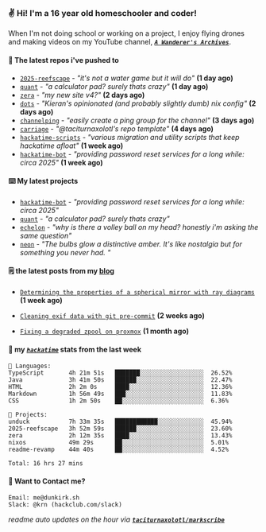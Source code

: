 ### ✌️ Hi! I'm a 16 year old homeschooler and coder!

When I'm not doing school or working on a project, I enjoy flying drones and making videos on my YouTube channel, [**_`A Wanderer's Archives`_**](https://youtube.com/@wanderer.archives).

#### 👷 The latest repos i've pushed to

- [`2025-reefscape`](https://github.com/df1317/2025-reefscape) - _"it's not a water game but it will do"_ **(1 day ago)**
- [`quant`](https://github.com/taciturnaxolotl/quant) - _"a calculator pad? surely thats crazy"_ **(1 day ago)**
- [`zera`](https://github.com/taciturnaxolotl/zera) - _"my new site v4?"_ **(2 days ago)**
- [`dots`](https://github.com/taciturnaxolotl/dots) - _"Kieran's opinionated (and probably slightly dumb) nix config"_ **(2 days ago)**
- [`channelping`](https://github.com/taciturnaxolotl/channelping) - _"easily create a ping group for the channel"_ **(3 days ago)**
- [`carriage`](https://github.com/taciturnaxolotl/carriage) - _"@taciturnaxolotl's repo template"_ **(4 days ago)**
- [`hackatime-scripts`](https://github.com/taciturnaxolotl/hackatime-scripts) - _"various migration and utility scripts that keep hackatime afloat"_ **(1 week ago)**
- [`hackatime-bot`](https://github.com/taciturnaxolotl/hackatime-bot) - _"providing password reset services for a long while: circa 2025"_ **(1 week ago)**

#### ⌨️ My latest projects

- [`hackatime-bot`](https://github.com/taciturnaxolotl/hackatime-bot) - _"providing password reset services for a long while: circa 2025"_
- [`quant`](https://github.com/taciturnaxolotl/quant) - _"a calculator pad? surely thats crazy"_
- [`echelon`](https://github.com/taciturnaxolotl/echelon) - _"why is there a volley ball on my head? honestly i'm asking the same question"_
- [`neon`](https://github.com/taciturnaxolotl/neon) - _"The bulbs glow a distinctive amber. It's like nostalgia but for something you never had. "_

#### 🗒️ the latest posts from my [blog](https://dunkirk.sh)

- [`Determining the properties of a spherical mirror with ray diagrams`](https://dunkirk.sh/blog/spherical-ray-diagrams/) **(1 week ago)**

- [`Cleaning exif data with git pre-commit`](https://dunkirk.sh/blog/remove-exif-git-hook/) **(2 weeks ago)**

- [`Fixing a degraded zpool on proxmox`](https://dunkirk.sh/blog/degraded-zpool-proxmox/) **(1 month ago)**



#### 📡 my [_`hackatime`_](https://waka.hackclub.com) stats from the last week

```text
💾 Languages:
TypeScript       4h 21m 51s   ███████░░░░░░░░░░░░░░░░░░  26.52%
Java             3h 41m 50s   ██████░░░░░░░░░░░░░░░░░░░  22.47%
HTML             2h 2m 0s     ████░░░░░░░░░░░░░░░░░░░░░  12.36%
Markdown         1h 56m 49s   ███░░░░░░░░░░░░░░░░░░░░░░  11.83%
CSS              1h 2m 50s    ██░░░░░░░░░░░░░░░░░░░░░░░  6.36%

💼 Projects:
unduck           7h 33m 35s   ████████████░░░░░░░░░░░░░  45.94%
2025-reefscape   3h 52m 59s   ██████░░░░░░░░░░░░░░░░░░░  23.60%
zera             2h 12m 35s   ████░░░░░░░░░░░░░░░░░░░░░  13.43%
nixos            49m 29s      ██░░░░░░░░░░░░░░░░░░░░░░░  5.01%
readme-revamp    44m 40s      ██░░░░░░░░░░░░░░░░░░░░░░░  4.52%

Total: 16 hrs 27 mins
```

#### 📮 Want to Contact me?

```text
Email: me@dunkirk.sh
Slack: @krn (hackclub.com/slack)
```

_readme auto updates on the hour via [**`taciturnaxolotl/markscribe`**](https://github.com/taciturnaxolotl/markscribe)_
